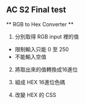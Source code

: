 ## AC S2 Final test

** RGB to Hex Converter **
1. 分別取得 RGB input 裡的值
  + 限制輸入只能 0 至 250
  + 不能輸入空值

2. 將取出來的值轉換成16進位

3. 組成 HEX 16進位色碼

4. 改變 HEX 的 CSS